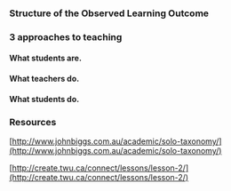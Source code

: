 ### Structure of the Observed Learning Outcome

### 3 approaches to teaching

#### What students are.

#### What teachers do.

#### What students do.





### Resources

[http://www.johnbiggs.com.au/academic/solo-taxonomy/](http://www.johnbiggs.com.au/academic/solo-taxonomy/)

[http://create.twu.ca/connect/lessons/lesson-2/](http://create.twu.ca/connect/lessons/lesson-2/)

